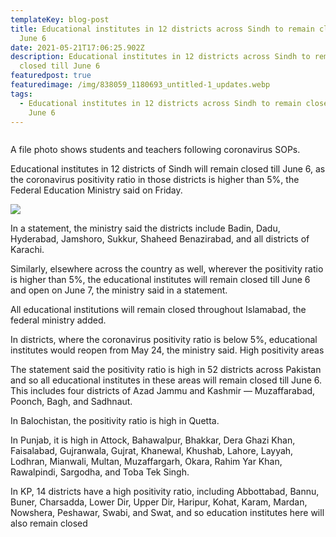 ```yaml
---
templateKey: blog-post
title: Educational institutes in 12 districts across Sindh to remain closed till
  June 6
date: 2021-05-21T17:06:25.902Z
description: Educational institutes in 12 districts across Sindh to remain
  closed till June 6
featuredpost: true
featuredimage: /img/838059_1180693_untitled-1_updates.webp
tags:
  - Educational institutes in 12 districts across Sindh to remain closed till
    June 6
---
```

```

```

A file photo shows students and teachers following coronavirus SOPs.

Educational institutes in 12 districts of Sindh will remain closed till June 6, as the coronavirus positivity ratio in those districts is higher than 5%,   the Federal Education Ministry said on Friday.

![](/img/838059_1180693_untitled-1_updates.webp)

In a statement, the ministry said the districts include Badin, Dadu, Hyderabad, Jamshoro, Sukkur, Shaheed Benazirabad, and all districts of Karachi.

Similarly, elsewhere across the country as well, wherever the positivity ratio is higher than 5%, the educational institutes will remain closed till June 6 and open on June 7, the ministry said in a statement.

All educational institutions will remain closed throughout Islamabad, the federal ministry added.

In districts, where the coronavirus positivity ratio is below 5%, educational institutes would reopen from May 24, the ministry said.
High positivity areas

The statement said the positivity ratio is high in 52 districts across Pakistan and so  all educational institutes in these areas will remain closed till June 6. This includes four districts of Azad Jammu and Kashmir — Muzaffarabad, Poonch, Bagh, and Sadhnaut.

In Balochistan, the positivity ratio is high in Quetta.

In Punjab, it is high in Attock, Bahawalpur, Bhakkar, Dera Ghazi Khan, Faisalabad, Gujranwala, Gujrat, Khanewal, Khushab, Lahore, Layyah, Lodhran, Mianwali, Multan, Muzaffargarh, Okara, Rahim Yar Khan, Rawalpindi, Sargodha, and Toba Tek Singh.

In KP, 14 districts have a high positivity ratio, including Abbottabad, Bannu, Buner, Charsadda, Lower Dir, Upper Dir, Haripur, Kohat, Karam, Mardan, Nowshera, Peshawar, Swabi, and Swat, and so education institutes here will also remain closed

![]()